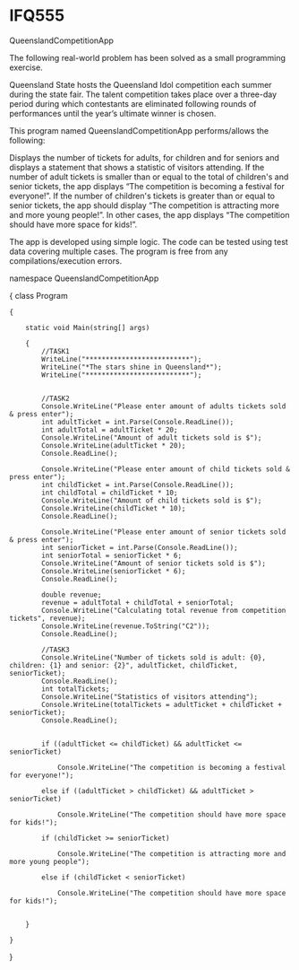 # IFQ555
QueenslandCompetitionApp

The following real-world problem has been solved as a small programming exercise.

Queensland State hosts the Queensland Idol competition each summer during the state fair. The talent competition takes place over a three-day period during which contestants are eliminated following rounds of performances until the year’s ultimate winner is chosen.

This program named QueenslandCompetitionApp performs/allows the following:

Displays the number of tickets for adults, for children and for seniors and displays a statement that shows a statistic of visitors attending.
If the number of adult tickets is smaller than or equal to the total of children's and senior tickets, the app displays “The competition is becoming a festival for everyone!”.
If the number of children's tickets is greater than or equal to senior tickets, the app should display “The competition is attracting more and more young people!”.
In other cases, the app displays “The competition should have more space for kids!”.

The app is developed using simple logic.
The code can be tested using test data covering multiple cases.
The program is free from any compilations/execution errors.

namespace QueenslandCompetitionApp

{
    class Program

    {

        static void Main(string[] args)

        {
            //TASK1
            WriteLine("**************************");
            WriteLine("*The stars shine in Queensland*");
            WriteLine("**************************");


            //TASK2
            Console.WriteLine("Please enter amount of adults tickets sold & press enter");
            int adultTicket = int.Parse(Console.ReadLine());
            int adultTotal = adultTicket * 20;
            Console.WriteLine("Amount of adult tickets sold is $");
            Console.WriteLine(adultTicket * 20);
            Console.ReadLine();

            Console.WriteLine("Please enter amount of child tickets sold & press enter");
            int childTicket = int.Parse(Console.ReadLine());
            int childTotal = childTicket * 10;
            Console.WriteLine("Amount of child tickets sold is $");
            Console.WriteLine(childTicket * 10);
            Console.ReadLine();

            Console.WriteLine("Please enter amount of senior tickets sold & press enter");
            int seniorTicket = int.Parse(Console.ReadLine());
            int seniorTotal = seniorTicket * 6;
            Console.WriteLine("Amount of senior tickets sold is $");
            Console.WriteLine(seniorTicket * 6);
            Console.ReadLine();

            double revenue;
            revenue = adultTotal + childTotal + seniorTotal;
            Console.WriteLine("Calculating total revenue from competition tickets", revenue);
            Console.WriteLine(revenue.ToString("C2"));
            Console.ReadLine();

            //TASK3
            Console.WriteLine("Number of tickets sold is adult: {0}, children: {1} and senior: {2}", adultTicket, childTicket, seniorTicket);
            Console.ReadLine();
            int totalTickets;
            Console.WriteLine("Statistics of visitors attending");
            Console.WriteLine(totalTickets = adultTicket + childTicket + seniorTicket);
            Console.ReadLine();


            if ((adultTicket <= childTicket) && adultTicket <= seniorTicket)

                Console.WriteLine("The competition is becoming a festival for everyone!");

            else if ((adultTicket > childTicket) && adultTicket > seniorTicket)

                Console.WriteLine("The competition should have more space for kids!");

            if (childTicket >= seniorTicket)

                Console.WriteLine("The competition is attracting more and more young people");

            else if (childTicket < seniorTicket)

                Console.WriteLine("The competition should have more space for kids!");


        }

    }

}
